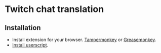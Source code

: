# Twitch chat translation

## Installation

-  Install extension for your browser. [Tampermonkey](https://chrome.google.com/webstore/detail/tampermonkey/dhdgffkkebhmkfjojejmpbldmpobfkfo) or [Greasemonkey](https://addons.mozilla.org/ru/firefox/addon/greasemonkey/).
-  [Install userscript](https://crashmax-dev.github.io/twitch-chat-translation/twitch-chat-translation.user.js).
